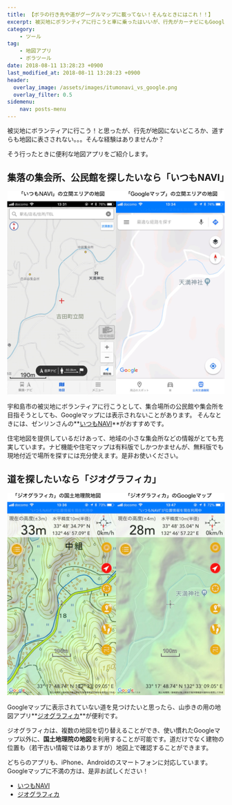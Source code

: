 ```yaml
---
title: 【ボラの行き先や道がグーグルマップに載ってない！そんなときにはこれ！！】
excerpt: 被災地にボランティアに行こうと車に乗ったはいいが、行先がカーナビにもGoogleマップにも掲載されていないと困ったことはありませんか？そんなときはこの地図を使うべし！！
category:
    - ツール
tag:
    - 地図アプリ
    - ボラツール
date: 2018-08-11 13:28:23 +0900
last_modified_at: 2018-08-11 13:28:23 +0900 
header:
  overlay_image: /assets/images/itumonavi_vs_google.png
  overlay_filter: 0.5
sidemenu:
    nav: posts-menu
---
```


被災地にボランティアに行こう！と思ったが、行先が地図にないどころか、道すらも地図に表さされない。。。そんな経験はありませんか？

そう行ったときに便利な地図アプリをご紹介します。

## 集落の集会所、公民館を探したいなら「いつもNAVI」

![いつもNAVI vs Googleマップ](/assets/images/itumonavi_vs_google.png)

宇和島市の被災地にボランティアに行こうとして、集合場所の公民館や集会所を目指そうとしても、Googleマップには表示されないことがあります。
そんなときには、ゼンリンさんの**[いつもNAVI](http://app.its-mo.com/multi/)**がおすすめです。

住宅地図を提供しているだけあって、地域の小さな集会所などの情報がとても充実しています。ナビ機能や住宅マップは有料版でしかつかませんが、無料版でも現地付近で場所を探すには充分使えます。是非お使いください。

## 道を探したいなら「ジオグラフィカ」

![ジオグラフィカ vs Googleマップ](/assets/images/geographica_vs_google.png)

Googleマップに表示されていない道を見つけたいと思ったら、山歩きの用の地図アプリ**[ジオグラフィカ](http://geographica.biz/)**が便利です。

ジオグラフィカは、複数の地図を切り替えることができ、使い慣れたGoogleマップ以外に、**国土地理院の地図**を利用することが可能です。道だけでなく建物の位置も（若干古い情報ではありますが）地図上で確認することができます。

どちらのアプリも、iPhone、Androidのスマートフォンに対応しています。Googleマップに不満の方は、是非お試しください！


- [いつもNAVI](http://app.its-mo.com/multi/)
- [ジオグラフィカ](http://geographica.biz/)

